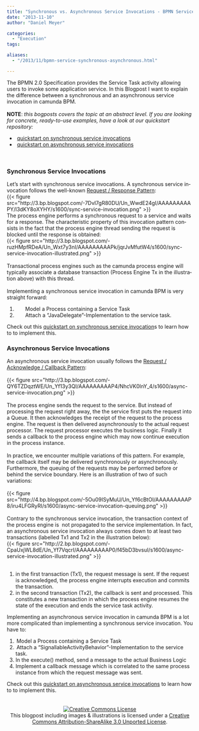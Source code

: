 ```yaml
---
title: "Synchronous vs. Asynchronous Service Invocations - BPMN Service Task (1)"
date: "2013-11-10"
author: "Daniel Meyer"

categories:
  - "Execution"
tags: 

aliases:
  - "/2013/11/bpmn-service-synchronous-asynchronous.html"

---
```


<div>
<div class="MsoNormal">
<span lang="EN-US">The BPMN
2.0 Specification provides the Service Task activity allowing users to invoke
some application service.&nbsp;</span>In this
Blogpost I want to explain the difference between a synchronous and an
asynchronous service invocation in camunda BPM.<br />
<br /></div>
<div class="MsoNormal">
<span lang="EN-US"><b>NOTE</b>: <i>this bogposts covers the topic at an abstract level. If you are looking for concrete, ready-to-use examples, have a look at our quickstart repository:&nbsp;</i></span>
<br />
<ul>
<li>&nbsp;<a href="https://github.com/camunda/camunda-quickstarts/tree/master/servicetask/service-invocation-synchronous">quickstart on synchronous service invocations</a></li>
<li>&nbsp;<a href="https://github.com/camunda/camunda-quickstarts/tree/master/servicetask/service-invocation-asynchronous">quickstart on asynchronous service invocations</a></li>
</ul>
</div>
<div class="MsoNormal">
<span lang="EN-US"><br /></span></div>
<div class="MsoNormal">
<span lang="EN-US"></span></div>
<a name='more'></a><h3>
Synchronous Service
Invocations</h3>
<div class="MsoNormal">
<span lang="EN-US">Let’s start
with synchronous service invocations. A synchronous service invocation follows
the well-known <a href="http://www.servicedesignpatterns.com/ClientServiceInteractions/RequestResponse">Request
/ Response Pattern</a>: <o:p></o:p></span></div>
{{< figure src="http://3.bp.blogspot.com/-7DvI7gR80DU/Un_WwdE24gI/AAAAAAAAAPY/l3dKY8oXYHY/s1600/sync-service-invocation.png" >}}
<br />
<div class="MsoNormal">
<span lang="EN-US">The process
engine performs a synchronous request to a service and waits for a response.
The characteristic property of this invocation pattern consists in the fact
that the process engine thread sending the request is blocked until the
response is obtained:</span></div>
{{< figure src="http://3.bp.blogspot.com/-ruzHMpfRDeA/Un_Wxt7y3nI/AAAAAAAAAPk/jqrJvMfutW4/s1600/sync-service-invocation-illustrated.png" >}}
<div align="center" class="MsoNormal" style="text-align: center;">
<br /></div>
<div class="MsoNormal">
<span lang="EN-US">Transactional
process engines such as the camunda process engine will typically associate a
database transaction (Process Engine Tx in the illustration above) with this thread.
<o:p></o:p></span></div>
<div class="MsoNormal">
<span lang="EN-US"><br /></span></div>
<div class="MsoNormal">
<span lang="EN-US">Implementing
a synchronous service invocation in camunda BPM is very straight forward:<o:p></o:p></span></div>
<div class="MsoListParagraphCxSpFirst" style="mso-list: l0 level1 lfo1; text-indent: -18.0pt;">
</div>
<ol>
<li><span lang="EN-US" style="text-indent: -18pt;"><span style="font-size: 7pt;">&nbsp; &nbsp; &nbsp; &nbsp; &nbsp;&nbsp;</span></span><span lang="EN-US" style="text-indent: -18pt;">Model
a Process containing a Service Task</span></li>
<li><span lang="EN-US" style="text-indent: -18pt;"><span style="font-size: 7pt;">&nbsp; &nbsp; &nbsp; &nbsp; &nbsp;&nbsp;</span></span><span lang="EN-US" style="text-indent: -18pt;">Attach
a “JavaDelegate”-Implementation to the service task.</span></li>
</ol>
Check out this <a href="https://github.com/camunda/camunda-quickstarts/tree/master/servicetask/service-invocation-synchronous">quickstart on synchronous service invocation</a>s to learn how to to implement this.<br />
<h3>
<span lang="EN-US">Asynchronous Service Invocations</span></h3>
<div>
<span lang="EN-US">An asynchronous service invocation usually follows the <a href="http://www.servicedesignpatterns.com/ClientServiceInteractions/RequestAcknowledge">Request / Acknowledge / Callback Pattern</a>:</span></div>
<div>
<span lang="EN-US"><br /></span></div>
{{< figure src="http://3.bp.blogspot.com/-QY6TZDqztWE/Un_Yf13y3QI/AAAAAAAAAP4/NhcVK0lnY_4/s1600/async-service-invocation.png" >}}
<div class="separator" style="clear: both; text-align: left;">
<br /></div>
<div class="separator" style="clear: both; text-align: left;">
The process engine sends the request to the service. But instead of processing the request right away, the the service first puts the request into a Queue. It then acknowledges the receipt of the request to the process engine. The request is then delivered asynchronously to the actual request processor. The request processor executes the business logic. Finally it sends a callback to the process engine which may now continue execution in the process instance.&nbsp;</div>
<div class="separator" style="clear: both; text-align: left;">
<br /></div>
<div class="separator" style="clear: both; text-align: left;">
In practice, we encounter multiple variations of this pattern. For example, the callback itself may be delivered synchronously or asynchronously. Furthermore, the queuing of the requests may be performed before or behind the service boundary. Here is an illustration of two of such variations:&nbsp;</div>
<div class="separator" style="clear: both; text-align: left;">
<br /></div>
{{< figure src="http://4.bp.blogspot.com/-5Ou09ISyMuU/Un_Yf6cBtOI/AAAAAAAAAP8/iru4LFGRyRI/s1600/async-service-invocation-queuing.png" >}}
<div class="separator" style="clear: both; text-align: center;">
<br /></div>
<div class="separator" style="clear: both; text-align: left;">
Contrary to the synchronous service invocation, the transaction context of the process engine is &nbsp;not propagated to the service implementation. In fact, an asynchronous service invocation always comes down to at least two transactions (labelled Tx1 and Tx2 in the illustration below):</div>
{{< figure src="http://2.bp.blogspot.com/-CpaUxjWL8dE/Un_Yf7VqcrI/AAAAAAAAAP0/f45bD3bvsuI/s1600/async-service-invocation-illustrated.png" >}}
<div class="separator" style="clear: both; text-align: center;">
<br /></div>
<ol>
<li>in the first transaction (Tx1), the request message is sent. If the request is acknowledged, the process engine interrupts execution and commits the transaction.</li>
<li>in the second transaction (Tx2), the callback is sent and processed. This constitutes a new transaction in which the process engine resumes the state of the execution and ends the service task activity.</li>
</ol>
<div class="MsoNormal">
<span lang="EN-US">Implementing an asynchronous service invocation in camunda BPM is a lot more complicated than implementing a synchronous service invocation. You have to:<o:p></o:p></span></div>
<div class="MsoListParagraphCxSpFirst" style="text-indent: -18pt;">
</div>
<ol>
<li><span lang="EN-US" style="text-indent: -18pt;"><span style="font-size: 7pt;">&nbsp;</span></span><span lang="EN-US" style="text-indent: -18pt;">Model a Process containing a Service Task</span></li>
<li><span lang="EN-US" style="text-indent: -18pt;"><span style="font-size: 7pt;">&nbsp;</span></span><span lang="EN-US" style="text-indent: -18pt;">Attach a “SignallableActivityBehavior”-Implementation to the service task.</span></li>
<li><span lang="EN-US" style="text-indent: -18pt;">In the execute() method, send a message to the actual Business Logic</span></li>
<li><span lang="EN-US" style="text-indent: -18pt;">Implement a callback message which is correlated to the same process instance from which the request message was sent.</span></li>
</ol>
<div class="separator" style="clear: both; text-align: left;">
Check out this&nbsp;<a href="https://github.com/camunda/camunda-quickstarts/tree/master/servicetask/service-invocation-asynchronous">quickstart on asynchronous service invocations</a>&nbsp;to learn how to to implement this.</div>
<div class="separator" style="clear: both; text-align: left;">
<br /></div>
<div class="separator" style="clear: both; text-align: center;">
<br /></div>
<div>
<div style="text-align: center;">
<a href="http://creativecommons.org/licenses/by-sa/3.0/deed.en_US" rel="license"><img alt="Creative Commons License" src="http://i.creativecommons.org/l/by-sa/3.0/88x31.png" style="border-width: 0;" /></a><br />
This blogpost including images &amp; illustrations is licensed under a <a href="http://creativecommons.org/licenses/by-sa/3.0/deed.en_US" rel="license">Creative Commons Attribution-ShareAlike 3.0 Unported License</a>.
</div>
</div>

</div>